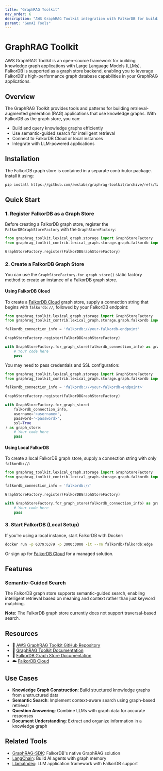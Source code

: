 ```yaml
---
title: "GraphRAG Toolkit"
nav_order: 6
description: "AWS GraphRAG Toolkit integration with FalkorDB for building knowledge graph applications."
parent: "GenAI Tools"
---
```


# GraphRAG Toolkit

AWS GraphRAG Toolkit is an open-source framework for building knowledge graph applications with Large Language Models (LLMs). FalkorDB is supported as a graph store backend, enabling you to leverage FalkorDB's high-performance graph database capabilities in your GraphRAG applications.

## Overview

The GraphRAG Toolkit provides tools and patterns for building retrieval-augmented generation (RAG) applications that use knowledge graphs. With FalkorDB as the graph store, you can:

- Build and query knowledge graphs efficiently
- Use semantic-guided search for intelligent retrieval
- Connect to FalkorDB Cloud or local instances
- Integrate with LLM-powered applications

## Installation

The FalkorDB graph store is contained in a separate contributor package. Install it using:

```bash
pip install https://github.com/awslabs/graphrag-toolkit/archive/refs/tags/v3.13.3.zip#subdirectory=lexical-graph-contrib/falkordb
```

## Quick Start

### 1. Register FalkorDB as a Graph Store

Before creating a FalkorDB graph store, register the `FalkorDBGraphStoreFactory` with the `GraphStoreFactory`:

```python
from graphrag_toolkit.lexical_graph.storage import GraphStoreFactory
from graphrag_toolkit_contrib.lexical_graph.storage.graph.falkordb import FalkorDBGraphStoreFactory

GraphStoreFactory.register(FalkorDBGraphStoreFactory)
```

### 2. Create a FalkorDB Graph Store

You can use the `GraphStoreFactory.for_graph_store()` static factory method to create an instance of a FalkorDB graph store.

#### Using FalkorDB Cloud

To create a [FalkorDB Cloud](https://app.falkordb.cloud) graph store, supply a connection string that begins with `falkordb://`, followed by your FalkorDB endpoint:

```python
from graphrag_toolkit.lexical_graph.storage import GraphStoreFactory
from graphrag_toolkit_contrib.lexical_graph.storage.graph.falkordb import FalkorDBGraphStoreFactory

falkordb_connection_info = 'falkordb://your-falkordb-endpoint'

GraphStoreFactory.register(FalkorDBGraphStoreFactory)

with GraphStoreFactory.for_graph_store(falkordb_connection_info) as graph_store:
    # Your code here
    pass
```

You may need to pass credentials and SSL configuration:

```python
from graphrag_toolkit.lexical_graph.storage import GraphStoreFactory
from graphrag_toolkit_contrib.lexical_graph.storage.graph.falkordb import FalkorDBGraphStoreFactory

falkordb_connection_info = 'falkordb://<your-falkordb-endpoint>'

GraphStoreFactory.register(FalkorDBGraphStoreFactory)

with GraphStoreFactory.for_graph_store(
    falkordb_connection_info,
    username='<username>',
    password='<password>',
    ssl=True
) as graph_store:
    # Your code here
    pass
```

#### Using Local FalkorDB

To create a local FalkorDB graph store, supply a connection string with only `falkordb://`:

```python
from graphrag_toolkit.lexical_graph.storage import GraphStoreFactory
from graphrag_toolkit_contrib.lexical_graph.storage.graph.falkordb import FalkorDBGraphStoreFactory

falkordb_connection_info = 'falkordb://'

GraphStoreFactory.register(FalkorDBGraphStoreFactory)

with GraphStoreFactory.for_graph_store(falkordb_connection_info) as graph_store:
    # Your code here
    pass
```

### 3. Start FalkorDB (Local Setup)

If you're using a local instance, start FalkorDB with Docker:

```bash
docker run -p 6379:6379 -p 3000:3000 -it --rm falkordb/falkordb:edge
```

Or sign up for [FalkorDB Cloud](https://app.falkordb.cloud) for a managed solution.

## Features

### Semantic-Guided Search

The FalkorDB graph store supports semantic-guided search, enabling intelligent retrieval based on meaning and context rather than just keyword matching.

**Note:** The FalkorDB graph store currently does not support traversal-based search.

## Resources

- 🔗 [AWS GraphRAG Toolkit GitHub Repository](https://github.com/awslabs/graphrag-toolkit)
- 📖 [GraphRAG Toolkit Documentation](https://github.com/awslabs/graphrag-toolkit/tree/main/docs)
- 📓 [FalkorDB Graph Store Documentation](https://github.com/awslabs/graphrag-toolkit/blob/main/docs/lexical-graph/graph-store-falkor-db.md)
- ☁️ [FalkorDB Cloud](https://app.falkordb.cloud)

## Use Cases

- **Knowledge Graph Construction**: Build structured knowledge graphs from unstructured data
- **Semantic Search**: Implement context-aware search using graph-based retrieval
- **Question Answering**: Combine LLMs with graph data for accurate responses
- **Document Understanding**: Extract and organize information in a knowledge graph

## Related Tools

- [GraphRAG-SDK](./graphrag-sdk.md): FalkorDB's native GraphRAG solution
- [LangChain](./langchain.md): Build AI agents with graph memory
- [LlamaIndex](./llamaindex.md): LLM application framework with FalkorDB support
